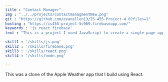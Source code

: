 ```yaml
---
title : "Contact Manager"
img : "../../projects/contactmanagmentNew.png"
git : "https://github.com/evanallen13/IS-455-Project-4.0?files=1"
hosting : "https://is455-project-5c969.firebaseapp.com/"
keywords : 'js react firebase'
text : "This is a project I used JavaScript to create a single page application that cycles through the processes of creating and maintaining contacts."

skill1 : '/skills/js.png'
skill2 : '/skills/firebase.png'
skill3 : '/skills/react.png'
skill4 : '/skills/node.png'

---
```


This was a clone of the Apple Weather app that I build using React.